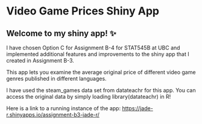# Video Game Prices Shiny App

## Welcome to my shiny app! :sparkles:

I have chosen Option C for Assignment B-4 for STAT545B at UBC and implemented additional features and improvements to the shiny app that I created in Assignment B-3. 

This app lets you examine the average original price of different video game genres published in different languages. 

I have used the steam_games data set from datateachr for this app. You can access the original data by simply loading library(datateachr) in R!

Here is a link to a running instance of the app: https://jade-r.shinyapps.io/assignment-b3-jade-r/
